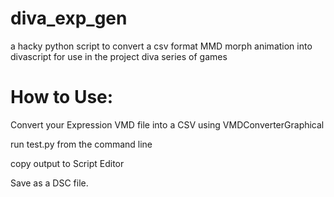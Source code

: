 # diva_exp_gen
a hacky python script to convert a csv format MMD morph animation into divascript for use in the project diva series of games

# How to Use:
Convert your Expression VMD file into a CSV using VMDConverterGraphical

run test.py from the command line

copy output to Script Editor

Save as a DSC file.
